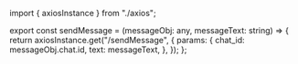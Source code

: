 import { axiosInstance } from "./axios";

export const sendMessage = (messageObj: any, messageText: string) => {
  return axiosInstance.get("/sendMessage", {
    params: {
      chat_id: messageObj.chat.id,
      text: messageText,
    },
  });
};
